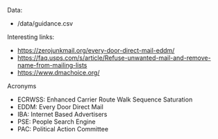 Data:
- /data/guidance.csv


Interesting links:
* https://zerojunkmail.org/every-door-direct-mail-eddm/
* https://faq.usps.com/s/article/Refuse-unwanted-mail-and-remove-name-from-mailing-lists
* https://www.dmachoice.org/


Acronyms
* ECRWSS: Enhanced Carrier Route Walk Sequence Saturation
* EDDM: Every Door Direct Mail
* IBA: Internet Based Advertisers
* PSE: People Search Engine
* PAC: Political Action Committee
